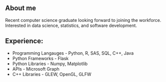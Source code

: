 ## About me 
Recent computer science graduate looking forward to joining the workforce. Interested in data science, statistics, and software development. 
## Experience: 
* Programming Langauges - Python, R, SAS, SQL, C++, Java
* Python Frameworks - Flask
* Python Libraries - Numpy, Matplotlib
* APIs - Microsoft Graph
* C++ Libraries - GLEW, OpenGL, GLFW 

